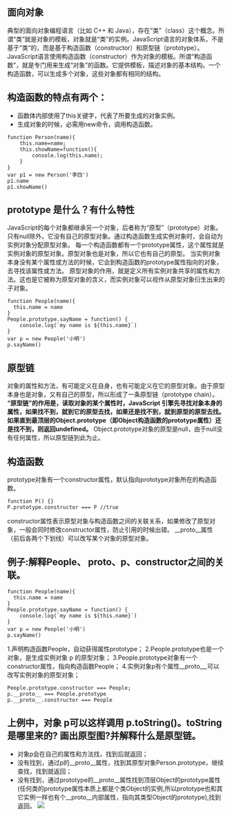 ## 面向对象
典型的面向对象编程语言（比如 C++ 和 Java），存在“类”（class）这个概念。所谓“类”就是对象的模板，对象就是“类”的实例。JavaScript语言的对象体系，不是基于“类”的，而是基于构造函数（constructor）和原型链（prototype）。
JavaScript语言使用构造函数（constructor）作为对象的模板。所谓“构造函数”，就是专门用来生成“对象”的函数。它提供模板，描述对象的基本结构。一个构造函数，可以生成多个对象，这些对象都有相同的结构。
## 构造函数的特点有两个：
- 函数体内部使用了this关键字，代表了所要生成的对象实例。
- 生成对象的时候，必需用new命令，调用构造函数。
```
function Person(name){
    this.name=name;
    this.showName=function(){
        console.log(this.name);
    }
}
var p1 = new Person('李四')
p1.name
p1.showName()
```
## prototype 是什么？有什么特性
JavaScript的每个对象都继承另一个对象，后者称为“原型”（prototype）对象。只有null除外，它没有自己的原型对象。通过构造函数生成实例对象时，会自动为实例对象分配原型对象。
每一个构造函数都有一个prototype属性，这个属性就是实例对象的原型对象。原型对象也是对象，所以它也有自己的原型。
当实例对象本身没有某个属性或方法的时候，它会到构造函数的prototype属性指向的对象，去寻找该属性或方法。
原型对象的作用，就是定义所有实例对象共享的属性和方法。这也是它被称为原型对象的含义，而实例对象可以视作从原型对象衍生出来的子对象。
```
function People(name){
  this.name = name
}
People.prototype.sayName = function() {
    console.log(`my name is ${this.name}`)
}
var p = new People('小明')
p.sayName()
```
## 原型链
对象的属性和方法，有可能定义在自身，也有可能定义在它的原型对象。由于原型本身也是对象，又有自己的原型，所以形成了一条原型链（prototype chain）。
**“原型链”的作用是，读取对象的某个属性时，JavaScript 引擎先寻找对象本身的属性，如果找不到，就到它的原型去找，如果还是找不到，就到原型的原型去找。如果直到最顶层的Object.prototype（即Object构造函数的prototype属性）还是找不到，则返回undefined。**
Object.prototype对象的原型是null，由于null没有任何属性，所以原型链到此为止。

## 构造函数
prototype对象有一个constructor属性，默认指向prototype对象所在的构造函数。
```
function P() {}
P.prototype.constructor === P //true
```
constructor属性表示原型对象与构造函数之间的关联关系，如果修改了原型对象，一般会同时修改constructor属性，防止引用的时候出错。
__proto__属性（前后各两个下划线）可以改写某个对象的原型对象。

## 例子:解释People、 __proto__、p、constructor之间的关联。
```
function People(name){
  this.name = name
}
People.prototype.sayName = function() {
    console.log(`my name is ${this.name}`)
}
var p = new People('小明')
p.sayName()
```
1.声明构造函数People，自动获得属性prototype；
2.People.prototype也是一个对象，是生成实例对象 p 的原型对象；
3.People.prototype对象有一个constructor属性，指向构造函数People；
4.实例对象p有个属性__proto__,可以改写实例对象的原型对象；
```
People.prototype.constructor === People;
p.__proto__ === People.prototype
p.__proto__.constructor === People
```
## 上例中，对象 p可以这样调用 p.toString()。toString是哪里来的? 画出原型图?并解释什么是原型链。
- 对象p会在自己的属性和方法找，找到后就返回；
- 没有找到，通过p的__proto__属性，找到其原型对象Person.prototype，继续查找，找到就返回；
- 没有找到，通过prototype的__proto__属性找到顶层Object的prototype属性(任何类的prototype属性本质上都是个类Object的实例,所以prototype也和其它实例一样也有个__proto__内部属性，指向其类型Object的prototype),找到返回。
![](imags/原型链.png)
